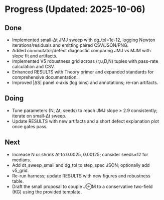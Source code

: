 # Progress (Updated: 2025-10-06)

## Done

- Implemented small-Δt JMJ sweep with dg_tol=1e-12, logging Newton iterations/residuals and emitting paired CSV/JSON/PNG.
- Added commutator/defect diagnostic comparing JMJ vs MJM with slope fit and artifacts.
- Implemented V5 robustness grid across (r,u,D,N) tuples with pass-rate calculation and CSV.
- Enhanced RESULTS with Theory primer and expanded standards for comprehensive documentation.
- Improved |ΔS| panel x-axis (log bins) and annotations; re-ran artifacts.

## Doing

- Tune parameters (N, Δt, seeds) to reach JMJ slope ≥ 2.9 consistently; iterate on small-Δt sweep.
- Update RESULTS with new artifacts and a short defect explanation plot once gates pass.

## Next

- Increase N or shrink Δt to 0.0025, 0.00125; consider seeds=12 for medians.
- Add dt_sweep_small and dg_tol to step_spec JSON; optionally add v5_grid.
- Re-run harness; update RESULTS with new figures and robustness table.
- Draft the small proposal to couple J⊕M to a conservative two-field (KG) using the provided template.
